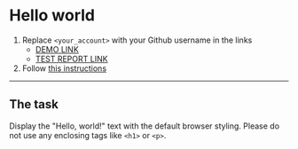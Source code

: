 # Hello world
1. Replace `<your_account>` with your Github username in the links
    - [DEMO LINK](https://Daaiif.github.io/layout_hello-world/) <br>
    - [TEST REPORT LINK](https://Daaiif.github.io/layout_hello-world/report/html_report/)
2. Follow [this instructions](https://mate-academy.github.io/layout_task-guideline/)
___

## The task 
Display the "Hello, world!" text with the default browser styling. Please do not 
use any enclosing tags like `<h1>` or `<p>`.
